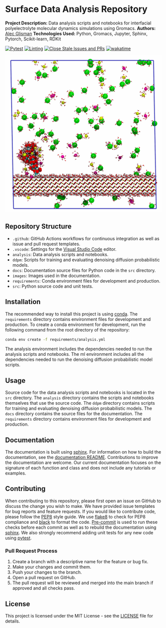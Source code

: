 # Surface Data Analysis Repository

**Project Description:** Data analysis scripts and notebooks for interfacial polyelectrolyte molecular dynamics simulations using Gromacs.
**Authors:** [Alec Glisman](https://github.com/alec-glisman)
**Technologies Used:** Python, Gromacs, Jupyter, Sphinx, Pytorch, Scikit-learn, RDKit

[![Pytest](https://github.com/alec-glisman/Analysis-Polyelectrolyte-Surface-Adsorption/actions/workflows/conda-pytest.yml/badge.svg)](https://github.com/alec-glisman/Analysis-Polyelectrolyte-Surface-Adsorption/actions/workflows/conda-pytest.yml)
[![Linting](https://github.com/alec-glisman/Analysis-Polyelectrolyte-Surface-Adsorption/actions/workflows/code-linting.yml/badge.svg)](https://github.com/alec-glisman/Analysis-Polyelectrolyte-Surface-Adsorption/actions/workflows/code-linting.yml)
[![Close Stale Issues and PRs](https://github.com/alec-glisman/Analysis-Polyelectrolyte-Surface-Adsorption/actions/workflows/close-stale-issues-pr.yml/badge.svg)](https://github.com/alec-glisman/Analysis-Polyelectrolyte-Surface-Adsorption/actions/workflows/close-stale-issues-pr.yml)
[![wakatime](https://wakatime.com/badge/user/0415a834-884a-4442-8748-eadcc49ca5e1/project/1fbd0bd3-15bf-4f97-ba55-8cf29e0496ce.svg)](https://wakatime.com/badge/user/0415a834-884a-4442-8748-eadcc49ca5e1/project/1fbd0bd3-15bf-4f97-ba55-8cf29e0496ce)

![Sample image of a simulation snapshot](images/32PAA_32Ca_32Na_64Cl_NVTeqbm.png)

## Repository Structure

- `.github`: GitHub Actions workflows for continuous integration as well as issue and pull request templates.
- `.vscode`: Settings for the [Visual Studio Code](https://code.visualstudio.com/) editor.
- `analysis`: Data analysis scripts and notebooks.
- `ddpm`: Scripts for training and evaluating denoising diffusion probabilistic models.
- `docs`: Documentation source files for Python code in the `src` directory.
- `images`: Images used in the documentation.
- `requirements`: Conda environment files for development and production.
- `src`: Python source code and unit tests.

## Installation

The recommended way to install this project is using [conda](https://docs.conda.io/en/latest/).
The `requirements` directory contains environment files for development and production.
To create a conda environment for development, run the following command from the root directory of the repository:

```bash
conda env create -f requirements/analysis.yml
```

The analysis environment includes the dependencies needed to run the analysis scripts and notebooks.
The ml environment includes all the dependencies needed to run the denoising diffusion probabilistic model scripts.

## Usage

Source code for the data analysis scripts and notebooks is located in the `src` directory.
The `analysis` directory contains the scripts and notebooks themselves that use the source code.
The `ddpm` directory contains scripts for training and evaluating denoising diffusion probabilistic models.
The `docs` directory contains the source files for the documentation.
The `requirements` directory contains environment files for development and production.

## Documentation

The documentation is built using [sphinx](https://www.sphinx-doc.org/en/master/).
For information on how to build the documentation, see the [documentation README](docs/README.md).
Contributions to improve the documentation are welcome.
Our current documentation focuses on the signature of each function and class and does not include any tutorials or examples.

## Contributing

When contributing to this repository, please first open an issue on GitHub to discuss the change you wish to make.
We have provided issue templates for bug reports and feature requests.
If you would like to contribute code, please follow the [PEP8](https://www.python.org/dev/peps/pep-0008/) style guide.
We use [flake8](http://flake8.pycqa.org/en/latest/) to check for PEP8 compliance and [black](https://github.com/psf/black) to format the code.
[Pre-commit](https://pre-commit.com/) is used to run these checks before each commit as well as to rebuild the documentation using [sphinx](https://www.sphinx-doc.org/en/master/).
We also strongly recommend adding unit tests for any new code using [pytest](https://docs.pytest.org/en/latest/).

### Pull Request Process

1. Create a branch with a descriptive name for the feature or bug fix.
2. Make your changes and commit them.
3. Push your changes to the branch.
4. Open a pull request on GitHub.
5. The pull request will be reviewed and merged into the main branch if approved and all checks pass.

## License

This project is licensed under the MIT License - see the [LICENSE](LICENSE) file for details.
